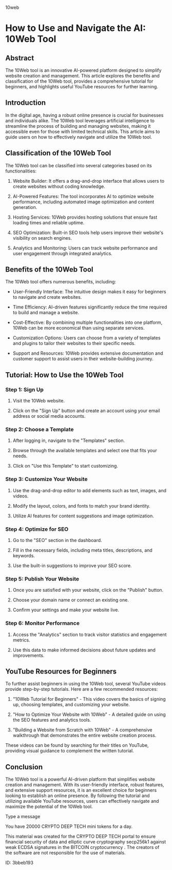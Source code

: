10web
# How to Use and Navigate the AI: 10Web Tool



## Abstract



The 10Web tool is an innovative AI-powered platform designed to simplify website creation and management. This article explores the benefits and classification of the 10Web tool, provides a comprehensive tutorial for beginners, and highlights useful YouTube resources for further learning.



## Introduction



In the digital age, having a robust online presence is crucial for businesses and individuals alike. The 10Web tool leverages artificial intelligence to streamline the process of building and managing websites, making it accessible even for those with limited technical skills. This article aims to guide users on how to effectively navigate and utilize the 10Web tool.



## Classification of the 10Web Tool



The 10Web tool can be classified into several categories based on its functionalities:



1. Website Builder: It offers a drag-and-drop interface that allows users to create websites without coding knowledge.

2. AI-Powered Features: The tool incorporates AI to optimize website performance, including automated image optimization and content generation.

3. Hosting Services: 10Web provides hosting solutions that ensure fast loading times and reliable uptime.

4. SEO Optimization: Built-in SEO tools help users improve their website's visibility on search engines.

5. Analytics and Monitoring: Users can track website performance and user engagement through integrated analytics.



## Benefits of the 10Web Tool



The 10Web tool offers numerous benefits, including:



- User-Friendly Interface: The intuitive design makes it easy for beginners to navigate and create websites.

- Time Efficiency: AI-driven features significantly reduce the time required to build and manage a website.

- Cost-Effective: By combining multiple functionalities into one platform, 10Web can be more economical than using separate services.

- Customization Options: Users can choose from a variety of templates and plugins to tailor their websites to their specific needs.

- Support and Resources: 10Web provides extensive documentation and customer support to assist users in their website-building journey.



## Tutorial: How to Use the 10Web Tool



### Step 1: Sign Up



1. Visit the 10Web website.

2. Click on the "Sign Up" button and create an account using your email address or social media accounts.



### Step 2: Choose a Template



1. After logging in, navigate to the "Templates" section.

2. Browse through the available templates and select one that fits your needs.

3. Click on "Use this Template" to start customizing.



### Step 3: Customize Your Website



1. Use the drag-and-drop editor to add elements such as text, images, and videos.

2. Modify the layout, colors, and fonts to match your brand identity.

3. Utilize AI features for content suggestions and image optimization.



### Step 4: Optimize for SEO



1. Go to the "SEO" section in the dashboard.

2. Fill in the necessary fields, including meta titles, descriptions, and keywords.

3. Use the built-in suggestions to improve your SEO score.



### Step 5: Publish Your Website



1. Once you are satisfied with your website, click on the "Publish" button.

2. Choose your domain name or connect an existing one.

3. Confirm your settings and make your website live.



### Step 6: Monitor Performance



1. Access the "Analytics" section to track visitor statistics and engagement metrics.

2. Use this data to make informed decisions about future updates and improvements.



## YouTube Resources for Beginners



To further assist beginners in using the 10Web tool, several YouTube videos provide step-by-step tutorials. Here are a few recommended resources:



1. "10Web Tutorial for Beginners" - This video covers the basics of signing up, choosing templates, and customizing your website.

2. "How to Optimize Your Website with 10Web" - A detailed guide on using the SEO features and analytics tools.

3. "Building a Website from Scratch with 10Web" - A comprehensive walkthrough that demonstrates the entire website creation process.



These videos can be found by searching for their titles on YouTube, providing visual guidance to complement the written tutorial.



## Conclusion



The 10Web tool is a powerful AI-driven platform that simplifies website creation and management. With its user-friendly interface, robust features, and extensive support resources, it is an excellent choice for beginners looking to establish an online presence. By following the tutorial and utilizing available YouTube resources, users can effectively navigate and maximize the potential of the 10Web tool.



Type a message

You have 20000 CRYPTO DEEP TECH mini tokens for a day.


This material was created for the  CRYPTO DEEP TECH portal  to ensure financial security of data and elliptic curve cryptography  secp256k1 against weak ECDSA  signatures   in the  BITCOIN cryptocurrency . The creators of the software are not responsible for the use of materials.

 ID: 3bbeb193
